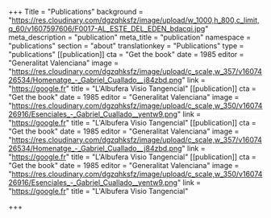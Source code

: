 +++
Title = "Publications"
background = "https://res.cloudinary.com/dgzqhksfz/image/upload/w_1000,h_800,c_limit,q_60/v1607597606/F0017-AL_ESTE_DEL_EDEN_bdacqi.jpg"
meta_description = "publication"
meta_title = "publication"
namespace = "publications"
section = "about"
translationkey = "Publications"
type = "publications"
[[publication]]
cta = "Get the book"
date = 1985
editor = "Generalitat Valenciana"
image = "https://res.cloudinary.com/dgzqhksfz/image/upload/c_scale,w_357/v1607426534/Homenatge_-_Gabriel_Cuallado__j84zbd.png"
link = "https://google.fr"
title = "L'Albufera Visio Tangencial"
[[publication]]
cta = "Get the book"
date = 1985
editor = "Generalitat Valenciana"
image = "https://res.cloudinary.com/dgzqhksfz/image/upload/c_scale,w_350/v1607426916/Esenciales_-_Gabriel_Cuallado__yentw9.png"
link = "https://google.fr"
title = "L'Albufera Visio Tangencial"
[[publication]]
cta = "Get the book"
date = 1985
editor = "Generalitat Valenciana"
image = "https://res.cloudinary.com/dgzqhksfz/image/upload/c_scale,w_357/v1607426534/Homenatge_-_Gabriel_Cuallado__j84zbd.png"
link = "https://google.fr"
title = "L'Albufera Visio Tangencial"
[[publication]]
cta = "Get the book"
date = 1985
editor = "Generalitat Valenciana"
image = "https://res.cloudinary.com/dgzqhksfz/image/upload/c_scale,w_350/v1607426916/Esenciales_-_Gabriel_Cuallado__yentw9.png"
link = "https://google.fr"
title = "L'Albufera Visio Tangencial"

+++
